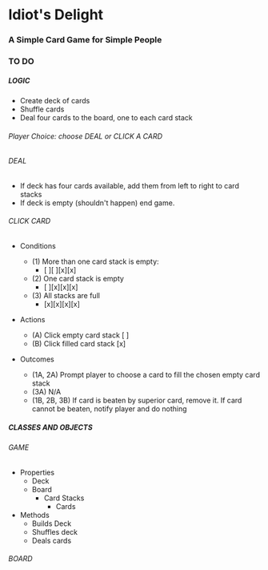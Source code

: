 # Idiot's Delight

### A Simple Card Game for Simple People

### TO DO

##### LOGIC

- Create deck of cards
- Shuffle cards
- Deal four cards to the board, one to each card stack

###### Player Choice: choose DEAL or CLICK A CARD

###### DEAL

- If deck has four cards available, add them from left to right to card stacks
- If deck is empty (shouldn't happen) end game.

###### CLICK CARD

- Conditions

  - (1) More than one card stack is empty:
    - [ ][ ][x][x]
  - (2) One card stack is empty
    - [ ][x][x][x]
  - (3) All stacks are full
    - [x][x][x][x]

- Actions

  - (A) Click empty card stack [ ]
  - (B) Click filled card stack [x]

- Outcomes
  - (1A, 2A) Prompt player to choose a card to fill the chosen empty card stack
  - (3A) N/A
  - (1B, 2B, 3B) If card is beaten by superior card, remove it. If card cannot be beaten, notify player and do nothing

##### CLASSES AND OBJECTS

###### GAME

- Properties
  - Deck
  - Board
    - Card Stacks
      - Cards
- Methods
  - Builds Deck
  - Shuffles deck
  - Deals cards

###### BOARD
